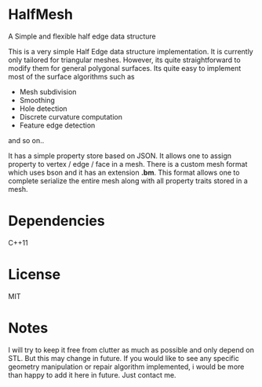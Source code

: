 # HalfMesh
A Simple and flexible half edge data structure

This is a very simple Half Edge data structure implementation. It is currently only tailored for
triangular meshes. However, its quite straightforward to modify them for general polygonal surfaces.
Its quite easy to implement most of the surface algorithms such as
* Mesh subdivision
* Smoothing
* Hole detection
* Discrete curvature computation
* Feature edge detection

and so on..

It has a simple property store based on JSON. It allows one to assign property to
vertex / edge / face in a mesh. There is a custom mesh format which uses bson and it has an
extension **.bm**. This format allows one to complete serialize the entire mesh along with
all property traits stored in a mesh.


# Dependencies
C++11 

# License
MIT

# Notes
I will try to keep it free from clutter as much as possible and only depend on STL. 
But this may change in future. If you would like to see any specific geometry manipulation or
repair algorithm implemented, i would be more than happy to add it here in future. Just contact me.
